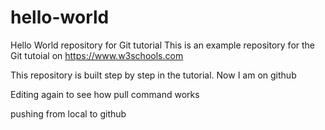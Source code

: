 # hello-world
Hello World repository for Git tutorial
This is an example repository for the Git tutoial on https://www.w3schools.com

This repository is built step by step in the tutorial.
Now I am on github

Editing again to see how pull command works

pushing from local to github
